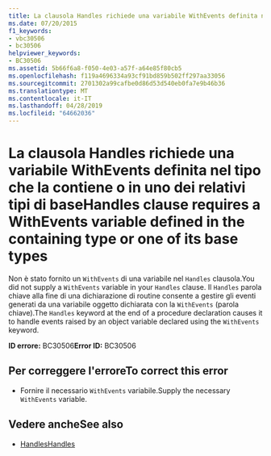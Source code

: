 ```yaml
---
title: La clausola Handles richiede una variabile WithEvents definita nel tipo che la contiene o in uno dei relativi tipi di base
ms.date: 07/20/2015
f1_keywords:
- vbc30506
- bc30506
helpviewer_keywords:
- BC30506
ms.assetid: 5b66f6a8-f050-4e03-a57f-a64e85f80cb5
ms.openlocfilehash: f119a4696334a93cf91bd859b502ff297aa33056
ms.sourcegitcommit: 2701302a99cafbe0d86d53d540eb0fa7e9b46b36
ms.translationtype: MT
ms.contentlocale: it-IT
ms.lasthandoff: 04/28/2019
ms.locfileid: "64662036"
---
```

# <a name="handles-clause-requires-a-withevents-variable-defined-in-the-containing-type-or-one-of-its-base-types"></a><span data-ttu-id="1a269-102">La clausola Handles richiede una variabile WithEvents definita nel tipo che la contiene o in uno dei relativi tipi di base</span><span class="sxs-lookup"><span data-stu-id="1a269-102">Handles clause requires a WithEvents variable defined in the containing type or one of its base types</span></span>
<span data-ttu-id="1a269-103">Non è stato fornito un `WithEvents` di una variabile nel `Handles` clausola.</span><span class="sxs-lookup"><span data-stu-id="1a269-103">You did not supply a `WithEvents` variable in your `Handles` clause.</span></span> <span data-ttu-id="1a269-104">Il `Handles` parola chiave alla fine di una dichiarazione di routine consente a gestire gli eventi generati da una variabile oggetto dichiarata con la `WithEvents` (parola chiave).</span><span class="sxs-lookup"><span data-stu-id="1a269-104">The `Handles` keyword at the end of a procedure declaration causes it to handle events raised by an object variable declared using the `WithEvents` keyword.</span></span>  
  
 <span data-ttu-id="1a269-105">**ID errore:** BC30506</span><span class="sxs-lookup"><span data-stu-id="1a269-105">**Error ID:** BC30506</span></span>  
  
## <a name="to-correct-this-error"></a><span data-ttu-id="1a269-106">Per correggere l'errore</span><span class="sxs-lookup"><span data-stu-id="1a269-106">To correct this error</span></span>  
  
- <span data-ttu-id="1a269-107">Fornire il necessario `WithEvents` variabile.</span><span class="sxs-lookup"><span data-stu-id="1a269-107">Supply the necessary `WithEvents` variable.</span></span>  
  
## <a name="see-also"></a><span data-ttu-id="1a269-108">Vedere anche</span><span class="sxs-lookup"><span data-stu-id="1a269-108">See also</span></span>

- [<span data-ttu-id="1a269-109">Handles</span><span class="sxs-lookup"><span data-stu-id="1a269-109">Handles</span></span>](../../../visual-basic/language-reference/statements/handles-clause.md)
